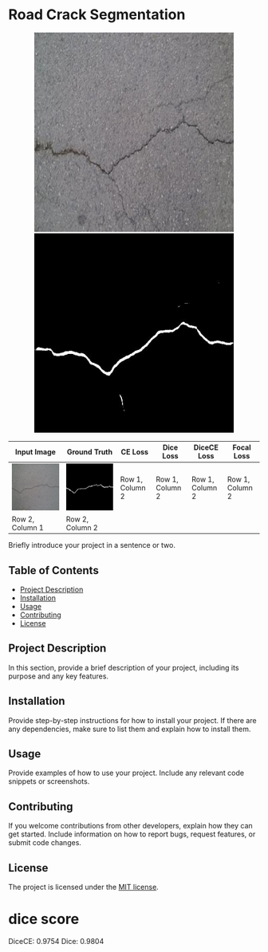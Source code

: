 # Road Crack Segmentation

<div align="center">
<img src="./assets/image.jpg" width="400px">
<img src="./assets/output.jpg" width="400px">
</div>

<table>
  <thead>
    <tr>
      <th>Input Image</th>
      <th>Ground Truth</th>
      <th>CE Loss</th>
      <th>Dice Loss</th>
      <th>DiceCE Loss</th>
      <th>Focal Loss</th>
    </tr>
  </thead>
  <tbody>
    <tr>
      <td><img src="./assets/CFD_001_image.jpg"></td>
      <td><img src="./assets/CFD_001_gt.jpg"></td>
      <td>Row 1, Column 2</td>
      <td>Row 1, Column 2</td>
      <td>Row 1, Column 2</td>
      <td>Row 1, Column 2</td>
    </tr>
    <tr>
      <td>Row 2, Column 1</td>
      <td>Row 2, Column 2</td>
    </tr>
  </tbody>
</table>


Briefly introduce your project in a sentence or two.

## Table of Contents

* [Project Description](#project-description)
* [Installation](#installation)
* [Usage](#usage)
* [Contributing](#contributing)
* [License](#license)

## Project Description

In this section, provide a brief description of your project, including its purpose and any key features.

## Installation

Provide step-by-step instructions for how to install your project. If there are any dependencies, make sure to list them
and explain how to install them.

## Usage

Provide examples of how to use your project. Include any relevant code snippets or screenshots.

## Contributing

If you welcome contributions from other developers, explain how they can get started. Include information on how to
report bugs, request features, or submit code changes.

## License

The project is licensed under the [MIT license](https://opensource.org/license/mit/).

# dice score

DiceCE: 0.9754
Dice: 0.9804